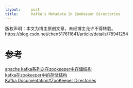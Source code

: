 ```yaml
---
layout:     post
title:      Kafka's Metadata In ZooKeeper Directories
---
```

<div id="article_content" class="article_content clearfix csdn-tracking-statistics" data-pid="blog" data-mod="popu_307" data-dsm="post">
								<div class="article-copyright">
					版权声明：本文为博主原创文章，未经博主允许不得转载。					https://blog.csdn.net/chen517611641/article/details/78941254				</div>
								            <div id="content_views" class="markdown_views prism-atom-one-dark">
							<!-- flowchart 箭头图标 勿删 -->
							<svg xmlns="http://www.w3.org/2000/svg" style="display: none;"><path stroke-linecap="round" d="M5,0 0,2.5 5,5z" id="raphael-marker-block" style="-webkit-tap-highlight-color: rgba(0, 0, 0, 0);"></path></svg>
							<h1 id="参考">参考</h1>

<p><a href="http://blog.csdn.net/lizhitao/article/details/23744675" rel="nofollow">apache kafka系列之在zookeeper中存储结构</a> <br>
<a href="http://www.cnblogs.com/yinchengzhe/p/5127405.html" rel="nofollow">kafka在zookeeper中的存储结构</a> <br>
<a href="http://kafka.apache.org/documentation.html#impl_zookeeper" rel="nofollow">Kafka Documentation#ZooKeeper Directories</a></p>            </div>
						<link href="https://csdnimg.cn/release/phoenix/mdeditor/markdown_views-9e5741c4b9.css" rel="stylesheet">
                </div>
